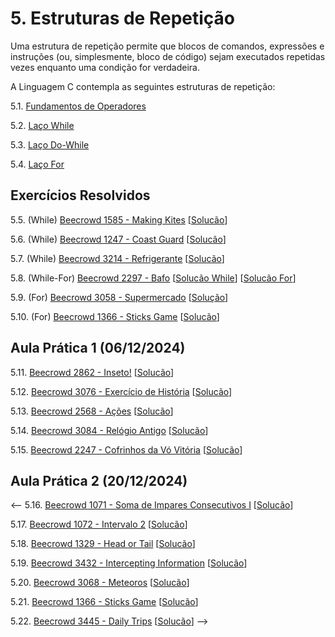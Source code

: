 # 5. Estruturas de Repetição

Uma estrutura de repetição permite que blocos de comandos, expressões e instruções (ou, simplesmente, bloco de código) sejam executados repetidas vezes enquanto uma condição for verdadeira.

A Linguagem C contempla as seguintes estruturas de repetição:

5.1. [Fundamentos de Operadores](operadores.md)

5.2. [Laço While](while.md)

5.3. [Laço Do-While](dowhile.md)

5.4. [Laço For](for.md)


## Exercícios Resolvidos

5.5. (While) [Beecrowd 1585 - Making Kites](https://judge.beecrowd.com/en/problems/view/1585) [[Solucão](beecrowd_1585.c)]

5.6. (While) [Beecrowd 1247 - Coast Guard](https://judge.beecrowd.com/pt/problems/view/1071) [[Solucão](beecrowd_1247.c)]

5.7. (While) [Beecrowd 3214 - Refrigerante](https://judge.beecrowd.com/pt/problems/view/3214) [[Solucão](beecrowd_3214.c)]

5.8. (While-For) [Beecrowd 2297 - Bafo](https://judge.beecrowd.com/en/problems/view/2297) [[Solucão While](beecrowd_2297.c)] [[Solucão For](beecrowd_2297_for.c)]

5.9. (For) [Beecrowd 3058 - Supermercado](https://judge.beecrowd.com/en/problems/view/3058) [[Solução](upsolving/beecrowd_3058.c)]

5.10. (For) [Beecrowd 1366 - Sticks Game](https://judge.beecrowd.com/en/problems/view/1366) [[Solucão](beecrowd_1366.c)]

## Aula Prática 1 (06/12/2024)

5.11. [Beecrowd 2862 - Inseto!](https://judge.beecrowd.com/pt/problems/view/2862) [[Solucão](beecrowd_2862.c)]

5.12. [Beecrowd 3076 - Exercício de História](https://judge.beecrowd.com/pt/problems/view/3076) [[Solucão](beecrowd_3076.c)]

5.13. [Beecrowd 2568 - Ações](https://judge.beecrowd.com/pt/problems/view/2568) [[Solucão](beecrowd_2568.c)]

5.14. [Beecrowd 3084 - Relógio Antigo](https://judge.beecrowd.com/pt/problems/view/3084) [[Solucão](beecrowd_3084.c)]

5.15. [Beecrowd 2247 - Cofrinhos da Vó Vitória](https://judge.beecrowd.com/pt/problems/view/2247) [[Solucão](beecrowd_2247.c)]

## Aula Prática 2 (20/12/2024)
<--
5.16. [Beecrowd 1071 - Soma de Impares Consecutivos I](https://judge.beecrowd.com/pt/problems/view/1071) [[Solucão](beecrowd_1071.c)]

5.17. [Beecrowd 1072 - Intervalo 2](https://judge.beecrowd.com/pt/problems/view/1072) [[Solucão](beecrowd_1072.c)]

5.18. [Beecrowd 1329 - Head or Tail](https://judge.beecrowd.com/pt/problems/view/1329) [[Solucão](beecrowd_1329.c)]

5.19. [Beecrowd 3432 - Intercepting Information](https://judge.beecrowd.com/pt/problems/view/3432) [[Solucão](beecrowd_3432.c)]

5.20. [Beecrowd 3068 - Meteoros](https://judge.beecrowd.com/pt/problems/view/3068) [[Solucão](beecrowd_3068.c)]

5.21. [Beecrowd 1366 - Sticks Game](https://judge.beecrowd.com/pt/problems/view/1366) [[Solucão](beecrowd_1366.c)]

5.22. [Beecrowd 3445 - Daily Trips](https://judge.beecrowd.com/pt/problems/view/3445) [[Solucão](beecrowd_3445.c)]
-->

